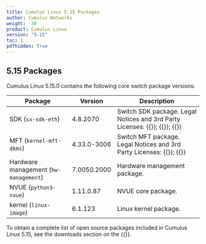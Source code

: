 ```yaml
---
title: Cumulus Linux 5.15 Packages
author: Cumulus Networks
weight: -30
product: Cumulus Linux
version: "5.15"
toc: 1
pdfhidden: True
---
```

## 5.15 Packages

Cumulus Linux 5.15.0 contains the following core switch package versions:

| Package | Version | Description |
| --- | ----| ----------- |
| SDK (`sx-sdk-eth`) | 4.8.2070 | Switch SDK package. Legal Notices and 3rd Party Licenses: {{<exlink url="https://content.mellanox.com/Legal/3rdPartyUnifyNotice_SDK_sx_sdk_4_8_2000_4.8.1974.pdf" text="SDK 3rd Party Unify Notice">}}; {{<exlink url="https://content.mellanox.com/Legal/3rdPartyNotice_SDK_sx_sdk_4_8_2000_4.8.1974.pdf" text="SDK 3rd Party Notice">}}; {{<exlink url="https://content.mellanox.com/Legal/license_SDK_sx_sdk_4_8_2000_4.8.1974.pdf" text="SDK License">}} |
| MFT (`kernel-mft-dkms`) | 4.33.0-3006 | Switch MFT package. Legal Notices and 3rd Party Licenses: {{<exlink url="https://content.mellanox.com/Legal/3rdPartyNotice_MFT_VMWARE_mft-4.33.0.pdf" text="MFT 3rd Party Notice">}}; {{<exlink url="https://content.mellanox.com/Legal/license_MFT_VMWARE_mft-4.33.0.pdf" text="MFT License">}} |
| Hardware management (`hw-management`) | 7.0050.2000 | Hardware management package.|
| NVUE (`python3-nvue`) | 1.11.0.87 | NVUE core package. |
| kernel (`linux-image`) | 6.1.123 | Linux kernel package. |

To obtain a complete list of open source packages included in Cumulus Linux 5.15, see the downloads section on the {{<exlink url="https://enterprise-support.nvidia.com/s/" text="NVIDIA Enterprise support portal">}}.
